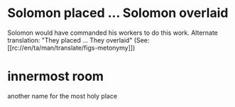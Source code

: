# Solomon placed ... Solomon overlaid

Solomon would have commanded his workers to do this work. Alternate translation: "They placed ... They overlaid" (See: [[rc://en/ta/man/translate/figs-metonymy]])

# innermost room

another name for the most holy place

